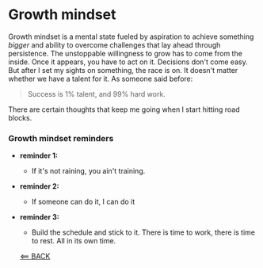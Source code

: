 # Growth mindset
Growth mindset is a mental state fueled by aspiration to achieve something *bigger* and ability to overcome challenges that lay ahead through persistence. The unstoppable willingness to grow has to come from the inside. Once it appears, you have to act on it. Decisions don't come easy. But after I set my sights on something, the race is on. It doesn't matter whether we have a talent for it. 
As someone said before: 
> Success is 1% talent, and 99% hard work.

There are certain thoughts that keep me going when I start hitting road blocks.
### Growth mindset reminders
- **reminder 1:** 
  - If it's not raining, you ain't training. 
- **reminder 2:**
  - If someone can do it, I can do it
- **reminder 3:**
  - Build the schedule and stick to it. There is time to work, there is time to rest. All in its own time.

  [<== BACK](102-toc.md)